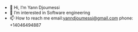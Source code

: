 - 👋 Hi, I’m Yann Djoumessi
- 👀 I’m interested in Software engineering
- 📫 How to reach me email:yanndjoumessi@gmail.com phone: +14046494887

<!---
Dharld/Dharld is a ✨ special ✨ repository because its `README.md` (this file) appears on your GitHub profile.
You can click the Preview link to take a look at your changes.
--->
